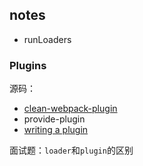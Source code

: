 ## notes

* runLoaders

### Plugins

源码：

* [clean-webpack-plugin](https://github.com/johnagan/clean-webpack-plugin/blob/64c424162507ed97a9fe4209d5ebfb1176f50860/src/clean-webpack-plugin.ts#L188)
* provide-plugin
* [writing a plugin](https://webpack.js.org/contribute/writing-a-plugin/)

面试题：`loader`和`plugin`的区别
